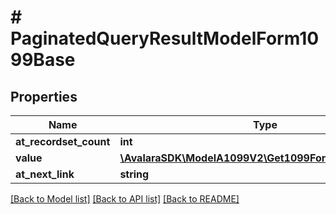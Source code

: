 # # PaginatedQueryResultModelForm1099Base

## Properties

Name | Type | Description | Notes
------------ | ------------- | ------------- | -------------
**at_recordset_count** | **int** |  | [optional]
**value** | [**\AvalaraSDK\ModelA1099V2\Get1099Form200Response[]**](Get1099Form200Response.md) |  | [optional]
**at_next_link** | **string** |  | [optional]

[[Back to Model list]](../../../README.md#models) [[Back to API list]](../../../README.md#endpoints) [[Back to README]](../../../README.md)

